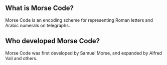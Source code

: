 What is Morse Code?
-------------------
Morse Code is an encoding scheme for representing Roman letters and Arabic
numerals on telegraphs.

Who developed Morse Code?
-------------------------
Morse Code was first developed by Samuel Morse, and expanded by Alfred Vail and
others.
